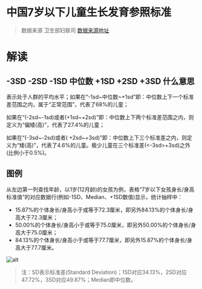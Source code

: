 # 中国7岁以下儿童生长发育参照标准

> 数据来源 卫生部妇联司
> [数据来源地址]([https://link](http://www.sz.gov.cn/cn/xxgk/zfxxgj/tzgg/200911/P020091117650484787141.pdf))


# 解读 

## -3SD -2SD -1SD 中位数 +1SD +2SD +3SD 什么意思

表示处于人群的平均水平；如果在“-1sd~中位数~+1sd”即：中位数上下一个标准差范围之内，属于“正常范围”，代表了68%的儿童；

如果在“(-2sd~-1sd)或者(+1sd~+2sd)”即：中位数上下两个标准差范围之内，则定义为“偏矮(高)”，代表了27.4%的儿童；

如果在“(-3sd~-2sd)或者( +2sd~+3sd)”即：中位数上下三个标准差之内，则定义为“矮(高)”，代表了4.6%的儿童。极少儿童在三个标准差(<-3sd>+3sd)之外(比例小于0.5%)。

## 图例

从左边第一列查找年龄，以1岁(12月龄)的女孩为例，表格“7岁以下女孩身长/身高标准值”的对应数据行(例如-1SD、Median、+1SD数值)显示，统计抽样中：
+ 15.87%的个体身长/身高小于或等于72.3厘米，即另外84.13%的个体身长/身高大于72.3厘米；
+ 50.00%的个体身长/身高小于或等于75.0厘米，即另外50.00%的个体身长/身高大于75.0厘米；
+ 84.13%的个体身长/身高小于或等于77.7厘米，即另外15.87%的个体身长/身高大于77.7厘米。

![alt](https://imgtx.cn/2021/05/14/62ceb8d0f8f002554bb87a450a0fab23.png)


> 注：SD表示标准差(Standard Deviation)；1SD对应34.13%，2SD对应47.72%，3SD对应49.87%；Median即中位数。	 

